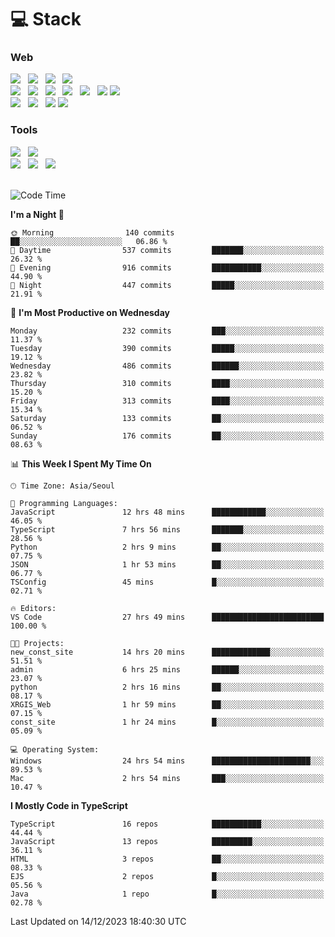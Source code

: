 <h1>💻 Stack</h1>
<div>
 <h3>Web</h3>
 <!-- badge : https://shields.io/ -->
 <!-- icon : https://simpleicons.org/?q=Get -->
 <img src="https://img.shields.io/badge/HTML5-e74c3c?style=flat-square&logo=HTML5&logoColor=white"/> &nbsp 
 <img src="https://img.shields.io/badge/CSS3-0A84FF?style=flat-square&logo=CSS3&logoColor=white"/> &nbsp 
 <img src="https://img.shields.io/badge/JavaScript-FFCD11?style=flat-square&logo=JavaScript&logoColor=white"/> &nbsp 
 <img src="https://img.shields.io/badge/TypeScript-3075C0?style=flat-square&logo=TypeScript&logoColor=white"/>
 <br/>
 <img src="https://img.shields.io/badge/Next-000000?style=flat-square&logo=nextdotjs&logoColor=white"/> &nbsp 
 <img src="https://img.shields.io/badge/React-00BCF6?style=flat-square&logo=React&logoColor=white"/> &nbsp 
 <img src="https://img.shields.io/badge/Redux-764ABC?style=flat-square&logo=Redux&logoColor=white"/> &nbsp
 <img src="https://img.shields.io/badge/Recoil-3578E5?style=flat-square&logo=recoil&logoColor=white"/> &nbsp
 <img src="https://img.shields.io/badge/React-Query-FF4154?style=flat-square&logo=reactquery&logoColor=white"/> &nbsp 
 <img src="https://img.shields.io/badge/styled%2Dcomponents-DB7093?style=flat-square&logo=styled%2Dcomponents&logoColor=white"/>
 <img src="https://img.shields.io/badge/CSS Modules-000000?style=flat-square&logo=CSS Modules&logoColor=white"/> &nbsp 
 <br/>
 <img src="https://img.shields.io/badge/Node-339933?style=flat-square&logo=Node.js&logoColor=white"/> &nbsp 
 <img src="https://img.shields.io/badge/Express-000000?style=flat-square&logo=Express&logoColor=white"/> &nbsp 
 <img src="https://img.shields.io/badge/MongoDB-47A248?style=flat-square&logo=MongoDB&logoColor=white"/>
 <img src="https://img.shields.io/badge/MariaDB-003545?style=flat-square&logo=mariadb&logoColor=white"/>
 
 <h3>Tools</h3>
 <img src="https://img.shields.io/badge/Visual Studio Code-007ACC?style=flat-square&logo=Visual Studio Code&logoColor=white"/> &nbsp 
 <img src="https://img.shields.io/badge/Postman-FF6C37?style=flat-square&logo=Postman&logoColor=white"/> &nbsp
 <br>
 <img src="https://img.shields.io/badge/Adobe Photoshop-31A8FF?style=flat-square&logo=Adobe Photoshop&logoColor=white"/> &nbsp 
 <img src="https://img.shields.io/badge/Adobe Illustrator-FF9A00?style=flat-square&logo=Adobe Illustrator&logoColor=white"/> &nbsp 
 <img src="https://img.shields.io/badge/Figma-F24E1E?style=flat-square&logo=Figma&logoColor=white"/> &nbsp
</div>

<br>

<!--START_SECTION:waka-->
![Code Time](http://img.shields.io/badge/Code%20Time-714%20hrs%2037%20mins-blue)

**I'm a Night 🦉** 

```text
🌞 Morning                140 commits         ██░░░░░░░░░░░░░░░░░░░░░░░   06.86 % 
🌆 Daytime                537 commits         ███████░░░░░░░░░░░░░░░░░░   26.32 % 
🌃 Evening                916 commits         ███████████░░░░░░░░░░░░░░   44.90 % 
🌙 Night                  447 commits         █████░░░░░░░░░░░░░░░░░░░░   21.91 % 
```
📅 **I'm Most Productive on Wednesday** 

```text
Monday                   232 commits         ███░░░░░░░░░░░░░░░░░░░░░░   11.37 % 
Tuesday                  390 commits         █████░░░░░░░░░░░░░░░░░░░░   19.12 % 
Wednesday                486 commits         ██████░░░░░░░░░░░░░░░░░░░   23.82 % 
Thursday                 310 commits         ████░░░░░░░░░░░░░░░░░░░░░   15.20 % 
Friday                   313 commits         ████░░░░░░░░░░░░░░░░░░░░░   15.34 % 
Saturday                 133 commits         ██░░░░░░░░░░░░░░░░░░░░░░░   06.52 % 
Sunday                   176 commits         ██░░░░░░░░░░░░░░░░░░░░░░░   08.63 % 
```


📊 **This Week I Spent My Time On** 

```text
🕑︎ Time Zone: Asia/Seoul

💬 Programming Languages: 
JavaScript               12 hrs 48 mins      ████████████░░░░░░░░░░░░░   46.05 % 
TypeScript               7 hrs 56 mins       ███████░░░░░░░░░░░░░░░░░░   28.56 % 
Python                   2 hrs 9 mins        ██░░░░░░░░░░░░░░░░░░░░░░░   07.75 % 
JSON                     1 hr 53 mins        ██░░░░░░░░░░░░░░░░░░░░░░░   06.77 % 
TSConfig                 45 mins             █░░░░░░░░░░░░░░░░░░░░░░░░   02.71 % 

🔥 Editors: 
VS Code                  27 hrs 49 mins      █████████████████████████   100.00 % 

🐱‍💻 Projects: 
new_const_site           14 hrs 20 mins      █████████████░░░░░░░░░░░░   51.51 % 
admin                    6 hrs 25 mins       ██████░░░░░░░░░░░░░░░░░░░   23.07 % 
python                   2 hrs 16 mins       ██░░░░░░░░░░░░░░░░░░░░░░░   08.17 % 
XRGIS_Web                1 hr 59 mins        ██░░░░░░░░░░░░░░░░░░░░░░░   07.15 % 
const_site               1 hr 24 mins        █░░░░░░░░░░░░░░░░░░░░░░░░   05.09 % 

💻 Operating System: 
Windows                  24 hrs 54 mins      ██████████████████████░░░   89.53 % 
Mac                      2 hrs 54 mins       ███░░░░░░░░░░░░░░░░░░░░░░   10.47 % 
```

**I Mostly Code in TypeScript** 

```text
TypeScript               16 repos            ███████████░░░░░░░░░░░░░░   44.44 % 
JavaScript               13 repos            █████████░░░░░░░░░░░░░░░░   36.11 % 
HTML                     3 repos             ██░░░░░░░░░░░░░░░░░░░░░░░   08.33 % 
EJS                      2 repos             █░░░░░░░░░░░░░░░░░░░░░░░░   05.56 % 
Java                     1 repo              █░░░░░░░░░░░░░░░░░░░░░░░░   02.78 % 
```




 Last Updated on 14/12/2023 18:40:30 UTC
<!--END_SECTION:waka-->
